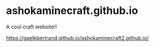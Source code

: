 # ashokaminecraft.github.io
A cool craft website!!


https://gaelkbertrand.github.io/ashokaminecraft2.github.io/
